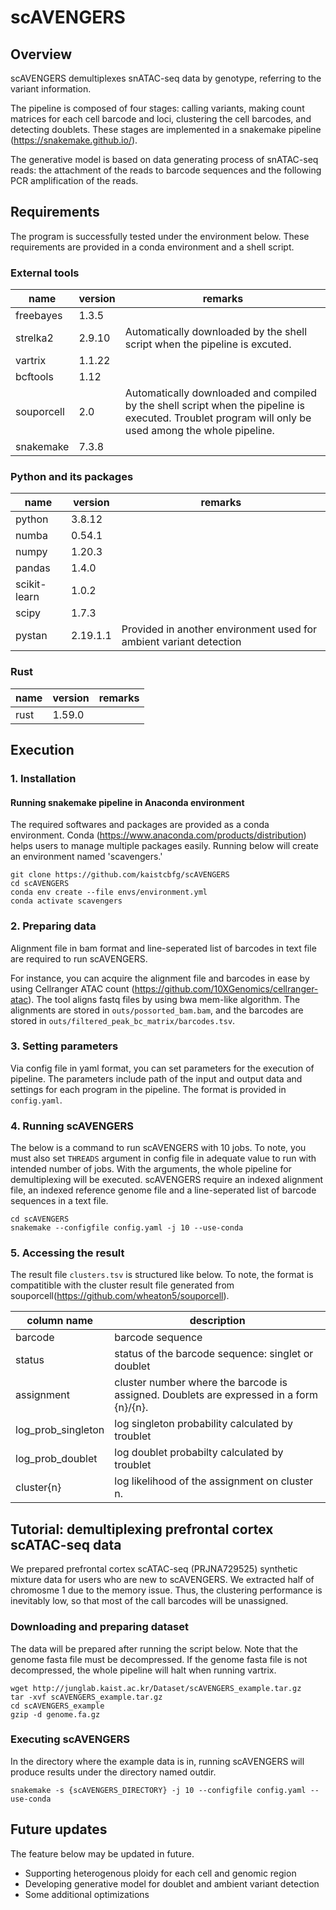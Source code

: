 # scAVENGERS

## Overview
scAVENGERS demultiplexes snATAC-seq data by genotype, referring to the variant information.

The pipeline is composed of four stages: calling variants, making count matrices for each cell barcode and loci, clustering the cell barcodes, and detecting doublets. These stages are implemented in a snakemake pipeline (https://snakemake.github.io/).

The generative model is based on data generating process of snATAC-seq reads: the attachment of the reads to barcode sequences and the following PCR amplification of the reads.

## Requirements
The program is successfully tested under the environment below. These requirements are provided in a conda environment and a shell script.
### External tools
|name|version|remarks|
|---|---|---|
|freebayes|1.3.5|
|strelka2|2.9.10|Automatically downloaded by the shell script when the pipeline is excuted.|
|vartrix|1.1.22|
|bcftools|1.12|
|souporcell|2.0|Automatically downloaded and compiled by the shell script when the pipeline is executed. Troublet program will only be used among the whole pipeline.|
|snakemake|7.3.8|
### Python and its packages
|name|version|remarks|
|---|---|---|
|python|3.8.12|
|numba|0.54.1|
|numpy|1.20.3|
|pandas|1.4.0|
|scikit-learn|1.0.2|
|scipy|1.7.3|
|pystan|2.19.1.1|Provided in another environment used for ambient variant detection|
### Rust
|name|version|remarks|
|---|---|---|
|rust|1.59.0|


## Execution
### 1. Installation

#### Running snakemake pipeline in Anaconda environment
The required softwares and packages are provided as a conda environment. Conda (https://www.anaconda.com/products/distribution) helps users to manage multiple packages easily. Running below will create an environment named 'scavengers.'
```
git clone https://github.com/kaistcbfg/scAVENGERS
cd scAVENGERS
conda env create --file envs/environment.yml
conda activate scavengers
```
### 2. Preparing data
Alignment file in bam format and line-seperated list of barcodes in text file are required to run scAVENGERS.

For instance, you can acquire the alignment file and barcodes in ease by using Cellranger ATAC count (https://github.com/10XGenomics/cellranger-atac). The tool aligns fastq files by using bwa mem-like algorithm. The alignments are stored in `outs/possorted_bam.bam`, and the barcodes are stored in `outs/filtered_peak_bc_matrix/barcodes.tsv`.

### 3. Setting parameters
Via config file in yaml format, you can set parameters for the execution of pipeline. The parameters include path of the input and output data and settings for each program in the pipeline. The format is provided in `config.yaml`. 

### 4. Running scAVENGERS
The below is a command to run scAVENGERS with 10 jobs. To note, you must also set `THREADS` argument in config file in adequate value to run with intended number of jobs. With the arguments, the whole pipeline for demultiplexing will be executed. scAVENGERS require an indexed alignment file, an indexed reference genome file and a line-seperated list of barcode sequences in a text file.
```
cd scAVENGERS
snakemake --configfile config.yaml -j 10 --use-conda
```


### 5. Accessing the result
The result file `clusters.tsv` is structured like below. To note, the format is compatitible with the cluster result file generated from souporcell(https://github.com/wheaton5/souporcell).

|column name|description|
|---|---|
|barcode|barcode sequence|
|status|status of the barcode sequence: singlet or doublet|
|assignment|cluster number where the barcode is assigned. Doublets are expressed in a form {n}/{n}.|
|log_prob_singleton|log singleton probability calculated by troublet|
|log_prob_doublet|log doublet probabilty calculated by troublet|
|cluster{n}|log likelihood of the assignment on cluster n.|

## Tutorial: demultiplexing prefrontal cortex scATAC-seq data
We prepared prefrontal cortex scATAC-seq (PRJNA729525) synthetic mixture data for users who are new to scAVENGERS. We extracted half of chromosme 1 due to the memory issue. Thus, the clustering performance is inevitably low, so that most of the call barcodes will be unassigned.
### Downloading and preparing dataset
The data will be prepared after running the script below. Note that the genome fasta file must be decompressed. If the genome fasta file is not decompressed, the whole pipeline will halt when running vartrix.
```
wget http://junglab.kaist.ac.kr/Dataset/scAVENGERS_example.tar.gz
tar -xvf scAVENGERS_example.tar.gz
cd scAVENGERS_example
gzip -d genome.fa.gz
```
### Executing scAVENGERS
In the directory where the example data is in, running scAVENGERS will produce results under the directory named outdir.
```
snakemake -s {scAVENGERS_DIRECTORY} -j 10 --configfile config.yaml --use-conda
```

## Future updates
The feature below may be updated in future.
- Supporting heterogenous ploidy for each cell and genomic region
- Developing generative model for doublet and ambient variant detection
- Some additional optimizations

